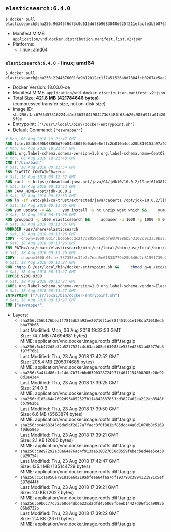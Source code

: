 ## `elasticsearch:6.4.0`

```console
$ docker pull elasticsearch@sha256:96345f6d73c0d615ddf8b9683848d625f211efacfe3b5b8765debbd1eebc5663
```

-	Manifest MIME: `application/vnd.docker.distribution.manifest.list.v2+json`
-	Platforms:
	-	linux; amd64

### `elasticsearch:6.4.0` - linux; amd64

```console
$ docker pull elasticsearch@sha256:2244676001fa9b12012ec1f7a51526a8d7384fcb02674e5ae29b6e637e363908
```

-	Docker Version: 18.03.0-ce
-	Manifest MIME: `application/vnd.docker.distribution.manifest.v2+json`
-	Total Size: **421.8 MB (421784646 bytes)**  
	(compressed transfer size, not on-disk size)
-	Image ID: `sha256:1ac6765457316224b41e3663704f904473d5480f68eb20c983d91fa014205f9e`
-	Entrypoint: `["\/usr\/local\/bin\/docker-entrypoint.sh"]`
-	Default Command: `["eswrapper"]`

```dockerfile
# Mon, 06 Aug 2018 19:21:47 GMT
ADD file:6340c690b08865d7eb84a36050a0ab0e8effc2b010a4ccb20b810153a97a9228 in / 
# Mon, 06 Aug 2018 19:21:47 GMT
LABEL org.label-schema.schema-version=1.0 org.label-schema.name=CentOS Base Image org.label-schema.vendor=CentOS org.label-schema.license=GPLv2 org.label-schema.build-date=20180804
# Mon, 06 Aug 2018 19:21:48 GMT
CMD ["/bin/bash"]
# Sat, 18 Aug 2018 00:11:54 GMT
ENV ELASTIC_CONTAINER=true
# Sat, 18 Aug 2018 00:12:52 GMT
RUN curl -s https://download.java.net/java/GA/jdk10/10.0.2/19aef61b38124481863b1413dce1855f/13/openjdk-10.0.2_linux-x64_bin.tar.gz | tar -C /opt -zxf -
# Sat, 18 Aug 2018 00:12:53 GMT
ENV JAVA_HOME=/opt/jdk-10.0.2
# Sat, 18 Aug 2018 00:12:53 GMT
RUN ln -sf /etc/pki/ca-trust/extracted/java/cacerts /opt/jdk-10.0.2/lib/security/cacerts
# Sat, 18 Aug 2018 00:13:05 GMT
RUN yum update -y &&     yum install -y nc unzip wget which &&     yum clean all
# Sat, 18 Aug 2018 00:13:06 GMT
RUN groupadd -g 1000 elasticsearch &&     adduser -u 1000 -g 1000 -G 0 -d /usr/share/elasticsearch elasticsearch &&     chmod 0775 /usr/share/elasticsearch &&     chgrp 0 /usr/share/elasticsearch
# Sat, 18 Aug 2018 00:13:06 GMT
WORKDIR /usr/share/elasticsearch
# Sat, 18 Aug 2018 00:13:26 GMT
COPY --chown=1000:0dir:bce56ccdc2f7d8059d5ebbfe079986b543102c9c3a39ba2303e813b2c87745f4 in /usr/share/elasticsearch 
# Sat, 18 Aug 2018 00:13:26 GMT
ENV PATH=/usr/share/elasticsearch/bin:/usr/local/sbin:/usr/local/bin:/usr/sbin:/usr/bin:/sbin:/bin
# Sat, 18 Aug 2018 00:13:26 GMT
COPY --chown=1000:0file:737355ec32e7c7ead5e61833779b20b646d2c81991739d23a30c2303796f4313 in /usr/local/bin/docker-entrypoint.sh 
# Sat, 18 Aug 2018 00:13:27 GMT
RUN chgrp 0 /usr/local/bin/docker-entrypoint.sh &&     chmod g=u /etc/passwd &&     chmod 0775 /usr/local/bin/docker-entrypoint.sh
# Sat, 18 Aug 2018 00:13:27 GMT
EXPOSE 9200 9300
# Sat, 18 Aug 2018 00:13:27 GMT
LABEL org.label-schema.schema-version=1.0 org.label-schema.vendor=Elastic org.label-schema.name=elasticsearch org.label-schema.version=6.4.0 org.label-schema.url=https://www.elastic.co/products/elasticsearch org.label-schema.vcs-url=https://github.com/elastic/elasticsearch-docker license=Elastic License
# Sat, 18 Aug 2018 00:13:27 GMT
ENTRYPOINT ["/usr/local/bin/docker-entrypoint.sh"]
# Sat, 18 Aug 2018 00:13:27 GMT
CMD ["eswrapper"]
```

-	Layers:
	-	`sha256:256b176beaff7815db2a93ee2071621ae88f451bb1e198ca73010ed5bba79b65`  
		Last Modified: Mon, 06 Aug 2018 19:33:53 GMT  
		Size: 74.7 MB (74694681 bytes)  
		MIME: application/vnd.docker.image.rootfs.diff.tar.gzip
	-	`sha256:6cb472d8b34a527752fc4c63acb88ef630884e555ed2581ad8977db3f97f76b1`  
		Last Modified: Thu, 23 Aug 2018 17:42:52 GMT  
		Size: 205.4 MB (205374685 bytes)  
		MIME: application/vnd.docker.image.rootfs.diff.tar.gzip
	-	`sha256:3a4f4d86c1c14da7b77ebbd639032872497ff4611154308905c26e920d1a43e4`  
		Last Modified: Thu, 23 Aug 2018 17:39:25 GMT  
		Size: 214.0 B  
		MIME: application/vnd.docker.image.rootfs.diff.tar.gzip
	-	`sha256:d185a64a7692d934852527b114842637833cd3827a62ea212ab8548fcb7962b1`  
		Last Modified: Thu, 23 Aug 2018 17:39:50 GMT  
		Size: 6.6 MB (6563874 bytes)  
		MIME: application/vnd.docker.image.rootfs.diff.tar.gzip
	-	`sha256:bc4d63245d6da5df2827a7faec3f0f381bf85dcc44a0d1078b8c5169f0d658e5`  
		Last Modified: Thu, 23 Aug 2018 17:39:21 GMT  
		Size: 2.1 KB (2066 bytes)  
		MIME: application/vnd.docker.image.rootfs.diff.tar.gzip
	-	`sha256:c8e97292a30a64e76ac4f913aa618027658d3559febecbed4ee5c438ca29754c`  
		Last Modified: Thu, 23 Aug 2018 17:42:47 GMT  
		Size: 135.1 MB (135144729 bytes)  
		MIME: application/vnd.docker.image.rootfs.diff.tar.gzip
	-	`sha256:c1c1a056e791816e6d219abfeea64faa7df193790c3894121921c5ef387d444f`  
		Last Modified: Thu, 23 Aug 2018 17:39:21 GMT  
		Size: 2.0 KB (2027 bytes)  
		MIME: application/vnd.docker.image.rootfs.diff.tar.gzip
	-	`sha256:69b6c77c32368ce4dbde23cd2dfd456868fbeeb14427d06f1ca9895606bd732b`  
		Last Modified: Thu, 23 Aug 2018 17:39:22 GMT  
		Size: 2.4 KB (2370 bytes)  
		MIME: application/vnd.docker.image.rootfs.diff.tar.gzip
